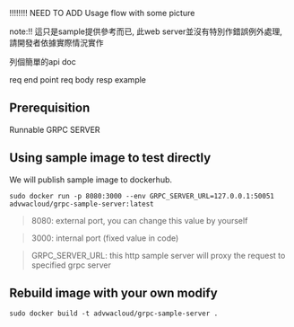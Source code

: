 
!!!!!!!! NEED TO ADD Usage flow with some 
picture

note:!! 這只是sample提供參考而已, 此web server並沒有特別作錯誤例外處理, 請開發者依據實際情況實作

列個簡單的api doc

req end point
req body
resp example

## Prerequisition

Runnable GRPC SERVER

## Using sample image to test directly
We will publish sample image to dockerhub.

```
sudo docker run -p 8080:3000 --env GRPC_SERVER_URL=127.0.0.1:50051 advwacloud/grpc-sample-server:latest
```

>8080: external port, you can change this value by yourself

>3000: internal port (fixed value in code)

> GRPC_SERVER_URL: this http sample server will proxy the request to specified grpc server

## Rebuild image with your own modify
```
sudo docker build -t advwacloud/grpc-sample-server .
```




